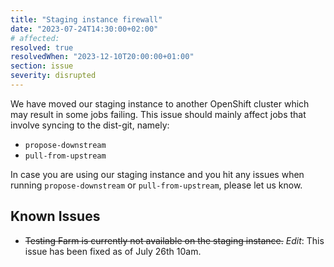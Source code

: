 ```yaml
---
title: "Staging instance firewall"
date: "2023-07-24T14:30:00+02:00"
# affected:
resolved: true
resolvedWhen: "2023-12-10T20:00:00+01:00"
section: issue
severity: disrupted
---
```


We have moved our staging instance to another OpenShift cluster which may result in some jobs failing.
This issue should mainly affect jobs that involve syncing to the dist-git, namely:

- `propose-downstream`
- `pull-from-upstream`

In case you are using our staging instance and you hit any issues when running `propose-downstream` or `pull-from-upstream`, please let us know.

## Known Issues

- ~~Testing Farm is currently not available on the staging instance.~~
  _Edit_: This issue has been fixed as of July 26th 10am.
